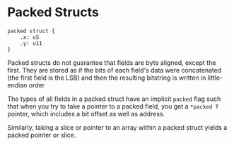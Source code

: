 # Packed Structs
```foot
packed struct {
    .x: u5
    .y: u11
}
```

Packed structs do not guarantee that fields are byte aligned, except the first.  They are stored as if the bits of each field's data were concatenated (the first field is the LSB) and then the resulting bitstring is written in little-endian order

The types of all fields in a packed struct have an implicit `packed` flag such that when you try to take a pointer to a packed field, you get a `*packed T` pointer, which includes a bit offset as well as address.

Similarly, taking a slice or pointer to an array within a packed struct yields a packed pointer or slice.